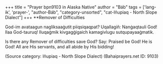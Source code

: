 +++
title = "Prayer bpn9103 in Alaska Native"
author = "Báb"
tags = ['lang-ik', 'prayer-', "author-Báb", "category-unsorted", "cat-Iñupiaq - North Slope Dialect"]
+++
**Remover of Difficulties

God-im avataagun nagliksaaġutit piiqsiqaqpat? 
Uqallagiñ: Nanġaqtauli God! Ilaa God-tauruq! 
Iluqaġmik kivgagġigaich kamagivlugu sutqupayaaġmatik.

Is there any Remover of difficulties save God? Say: Praised be God! He is God! All are His servants, and all abide by His bidding!

(Source category: Iñupiaq - North Slope Dialect)
(Bahaiprayers.net ID: 9103)
